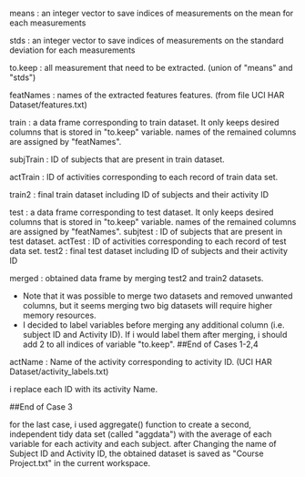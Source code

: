 means : an integer vector to save indices of measurements on the mean for each measurements

stds : an integer vector to save indices of measurements on the standard deviation for each measurements

to.keep : all measurement that need to be extracted. (union of "means" and "stds")

featNames : names of the extracted features features. (from file UCI HAR Dataset/features.txt)

train : a data frame corresponding to train dataset.
		It only keeps desired columns that is stored in "to.keep" variable.
		names of the remained columns are assigned by "featNames".
		
		
subjTrain : ID of subjects that are present in train dataset.

actTrain : ID of activities corresponding to each record of train data set.

train2 : final train dataset including ID of subjects and their activity ID

test : a data frame corresponding to test dataset.
		It only keeps desired columns that is stored in "to.keep" variable.
		names of the remained columns are assigned by "featNames".
subjtest : ID of subjects that are present in test dataset.
actTest : ID of activities corresponding to each record of test data set.
test2 : final test dataset including ID of subjects and their activity ID

merged : obtained data frame by merging test2 and train2 datasets.

* Note that it was possible to merge two datasets and removed unwanted columns, but it seems merging two big datasets will require higher memory resources.
* I decided to label variables before merging any additional column (i.e. subject ID and Activity ID).
  If i would label them after merging, i should add 2 to all indices of variable "to.keep".
##End of Cases 1-2,4

actName : Name of the activity corresponding to activity ID. (UCI HAR Dataset/activity_labels.txt)

i replace each ID with its activity Name.

##End of Case 3

for the last case, i used aggregate() function to create a second, independent tidy data set (called "aggdata") with the average of each variable for each activity and each subject.
after Changing the name of Subject ID and Activity ID, the obtained dataset is saved as "Course Project.txt" in the current workspace.